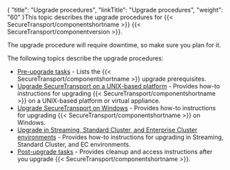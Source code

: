 {
    "title": "Upgrade procedures",
    "linkTitle": "Upgrade procedures",
    "weight": "60"
}This topic describes the upgrade procedures for {{< SecureTransport/componentshortname  >}} {{< SecureTransport/componentversion  >}}.

The upgrade procedure will require downtime, so make sure you plan for it.

The following topics describe the upgrade procedures:

-   <a href="../before_you_upgrade" class="MCXref xref">Pre-upgrade tasks</a> - Lists the {{< SecureTransport/componentshortname >}} upgrade prerequisites.
-   <a href="upgrading_securetransport_on_a_unix_based_platform" class="MCXref xref">Upgrade SecureTransport on a UNIX-based platform</a> - Provides how-to instructions for upgrading {{< SecureTransport/componentshortname >}} on a UNIX-based platform or virtual appliance.
-   <a href="upgrading_securetransport_on_windows" class="MCXref xref">Upgrade SecureTransport on Windows</a> - Provides how-to instructions for upgrading {{< SecureTransport/componentshortname >}} on Windows.
-   <a href="upgrading_streaming_stancluster_lec" class="MCXref xref">Upgrade in Streaming, Standard Cluster, and Enterprise Cluster environments</a> - Provides how-to instructions for upgrading in Streaming, Standard Cluster, and EC environments.
-   <a href="../post-upgrade-tasks" class="MCXref xref">Post-upgrade tasks</a> - Provides cleanup and access instructions after you upgrade {{< SecureTransport/componentshortname >}}.
